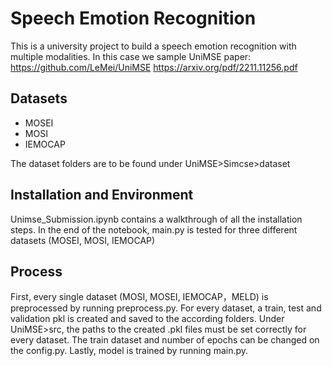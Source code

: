 # Speech Emotion Recognition
This is a university project to build a speech emotion recognition with multiple modalities.
In this case we sample UniMSE paper: 
https://github.com/LeMei/UniMSE
https://arxiv.org/pdf/2211.11256.pdf

## Datasets
- MOSEI
- MOSI
- IEMOCAP

The dataset folders are to be found under UniMSE>Simcse>dataset
## Installation and Environment
Unimse_Submission.ipynb contains a walkthrough of all the installation steps. In the end of the notebook, main.py is tested for three different datasets (MOSEI, MOSI, IEMOCAP)

## Process
First, every single dataset (MOSI, MOSEI, IEMOCAP，MELD)  is preprocessed by running preprocess.py. For every dataset, a train, test and validation pkl is created and saved to the according folders.
Under UniMSE>src, the paths to the created .pkl files must be set correctly for every dataset. The train dataset and number of epochs can be changed on the config.py. 
Lastly, model is trained by running main.py.
